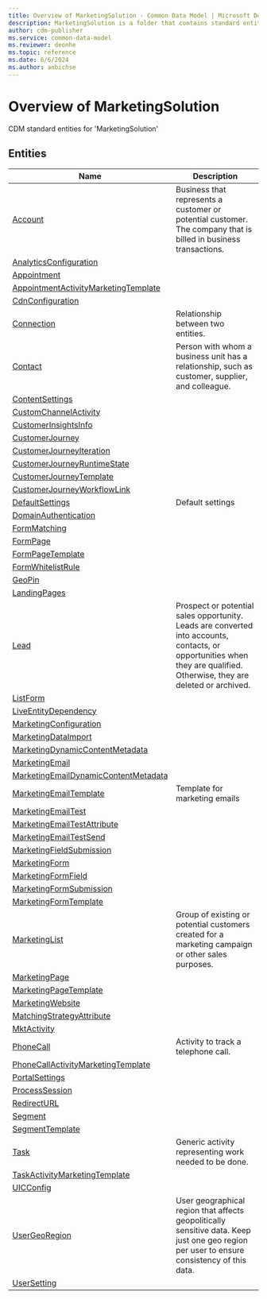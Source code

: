 ```yaml
---
title: Overview of MarketingSolution - Common Data Model | Microsoft Docs
description: MarketingSolution is a folder that contains standard entities related to the Common Data Model.
author: cdm-publisher
ms.service: common-data-model
ms.reviewer: deonhe
ms.topic: reference 
ms.date: 6/6/2024
ms.author: anbichse
---
```


# Overview of MarketingSolution

CDM standard entities for 'MarketingSolution'  

## Entities

|Name|Description|
|---|---|
|[Account](Account.md)|Business that represents a customer or potential customer. The company that is billed in business transactions.|
|[AnalyticsConfiguration](AnalyticsConfiguration.md)||
|[Appointment](Appointment.md)||
|[AppointmentActivityMarketingTemplate](AppointmentActivityMarketingTemplate.md)||
|[CdnConfiguration](CdnConfiguration.md)||
|[Connection](Connection.md)|Relationship between two entities.|
|[Contact](Contact.md)|Person with whom a business unit has a relationship, such as customer, supplier, and colleague.|
|[ContentSettings](ContentSettings.md)||
|[CustomChannelActivity](CustomChannelActivity.md)||
|[CustomerInsightsInfo](CustomerInsightsInfo.md)||
|[CustomerJourney](CustomerJourney.md)||
|[CustomerJourneyIteration](CustomerJourneyIteration.md)||
|[CustomerJourneyRuntimeState](CustomerJourneyRuntimeState.md)||
|[CustomerJourneyTemplate](CustomerJourneyTemplate.md)||
|[CustomerJourneyWorkflowLink](CustomerJourneyWorkflowLink.md)||
|[DefaultSettings](DefaultSettings.md)|Default settings|
|[DomainAuthentication](DomainAuthentication.md)||
|[FormMatching](FormMatching.md)||
|[FormPage](FormPage.md)||
|[FormPageTemplate](FormPageTemplate.md)||
|[FormWhitelistRule](FormWhitelistRule.md)||
|[GeoPin](GeoPin.md)||
|[LandingPages](LandingPages.md)||
|[Lead](Lead.md)|Prospect or potential sales opportunity. Leads are converted into accounts, contacts, or opportunities when they are qualified. Otherwise, they are deleted or archived.|
|[ListForm](ListForm.md)||
|[LiveEntityDependency](LiveEntityDependency.md)||
|[MarketingConfiguration](MarketingConfiguration.md)||
|[MarketingDataImport](MarketingDataImport.md)||
|[MarketingDynamicContentMetadata](MarketingDynamicContentMetadata.md)||
|[MarketingEmail](MarketingEmail.md)||
|[MarketingEmailDynamicContentMetadata](MarketingEmailDynamicContentMetadata.md)||
|[MarketingEmailTemplate](MarketingEmailTemplate.md)|Template for marketing emails|
|[MarketingEmailTest](MarketingEmailTest.md)||
|[MarketingEmailTestAttribute](MarketingEmailTestAttribute.md)||
|[MarketingEmailTestSend](MarketingEmailTestSend.md)||
|[MarketingFieldSubmission](MarketingFieldSubmission.md)||
|[MarketingForm](MarketingForm.md)||
|[MarketingFormField](MarketingFormField.md)||
|[MarketingFormSubmission](MarketingFormSubmission.md)||
|[MarketingFormTemplate](MarketingFormTemplate.md)||
|[MarketingList](MarketingList.md)|Group of existing or potential customers created for a marketing campaign or other sales purposes.|
|[MarketingPage](MarketingPage.md)||
|[MarketingPageTemplate](MarketingPageTemplate.md)||
|[MarketingWebsite](MarketingWebsite.md)||
|[MatchingStrategyAttribute](MatchingStrategyAttribute.md)||
|[MktActivity](MktActivity.md)||
|[PhoneCall](PhoneCall.md)|Activity to track a telephone call.|
|[PhoneCallActivityMarketingTemplate](PhoneCallActivityMarketingTemplate.md)||
|[PortalSettings](PortalSettings.md)||
|[ProcessSession](ProcessSession.md)||
|[RedirectURL](RedirectURL.md)||
|[Segment](Segment.md)||
|[SegmentTemplate](SegmentTemplate.md)||
|[Task](Task.md)|Generic activity representing work needed to be done.|
|[TaskActivityMarketingTemplate](TaskActivityMarketingTemplate.md)||
|[UICConfig](UICConfig.md)||
|[UserGeoRegion](UserGeoRegion.md)|User geographical region that affects geopolitically sensitive data. Keep just one geo region per user to ensure consistency of this data.|
|[UserSetting](UserSetting.md)||
